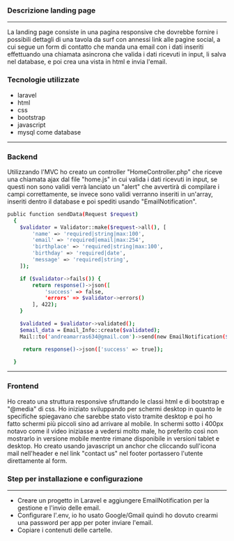 ### Descrizione landing page

---

La landing page consiste in una pagina responsive che dovrebbe fornire i possibili dettagli di una tavola da surf con annessi link alle pagine social, a cui segue un form di contatto che manda una email con i dati inseriti effettuando una chiamata asincrona che valida i dati ricevuti in input, li salva nel database, e poi crea una vista in html e invia l'email. 

### Tecnologie utilizzate

- laravel
- html
- css
- bootstrap
- javascript
- mysql come database

---

### Backend

Utilizzando l'MVC ho creato un controller "HomeController.php" che riceve una chiamata ajax dal file "home.js" in cui valida i dati ricevuti in input, se questi non sono validi verrà lanciato un "alert" che avvertirà di compilare i campi correttamente, se invece sono validi verranno inseriti in un'array, inseriti dentro il database e poi spediti usando "EmailNotification".

```bash
public function sendData(Request $request)
  {
    $validator = Validator::make($request->all(), [
        'name' => 'required|string|max:100',
        'email' => 'required|email|max:254',
        'birthplace' => 'required|string|max:100',
        'birthday' => 'required|date',
        'message' => 'required|string',
    ]);

    if ($validator->fails()) {
        return response()->json([
            'success' => false,
            'errors' => $validator->errors()
        ], 422);
    }

    $validated = $validator->validated();
    $email_data = Email_Info::create($validated);
    Mail::to('andreamarras634@gmail.com')->send(new EmailNotification($validated));

     return response()->json(['success' => true]);

  }
```

---

### Frontend

Ho creato una struttura responsive sfruttando le classi html e di bootstrap e "@media" di css. Ho iniziato sviluppando per schermi desktop in quanto le specifiche spiegavano che sarebbe stato visto tramite desktop e poi ho fatto schermi più piccoli sino ad arrivare al mobile.
In schermi sotto i 400px notavo come il video iniziasse a vedersi molto male, ho preferito così non mostrarlo in versione mobile mentre rimane disponibile in versioni tablet e desktop.
Ho creato usando javascript un anchor che cliccando sull'icona mail nell'header e nel link "contact us" nel footer portassero l'utente direttamente al form. 

### Step per installazione e configurazione

---

- Creare un progetto in Laravel e aggiungere EmailNotification per la gestione e l'invio delle email.
- Configurare l'.env, io ho usato Google/Gmail quindi ho dovuto crearmi una password per app per poter inviare l'email.
- Copiare i contenuti delle cartelle.
